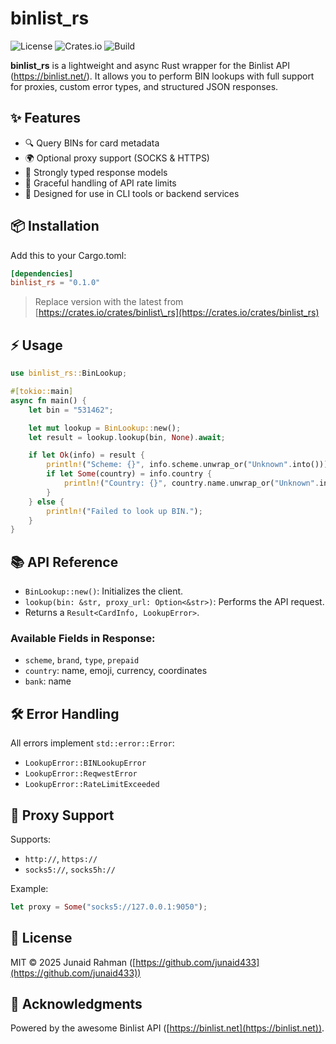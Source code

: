# binlist_rs

![License](https://img.shields.io/crates/l/binlist_rs)
![Crates.io](https://img.shields.io/crates/v/binlist_rs)
![Build](https://img.shields.io/github/actions/workflow/status/Junaid433/binlist_rs/ci.yml?branch=master)

**binlist_rs** is a lightweight and async Rust wrapper for the Binlist API (https://binlist.net/). 
It allows you to perform BIN lookups with full support for proxies, custom error types, and structured JSON responses.

## ✨ Features

- 🔍 Query BINs for card metadata
- 🌍 Optional proxy support (SOCKS & HTTPS)
- 🔧 Strongly typed response models
- 🚫 Graceful handling of API rate limits
- 🧪 Designed for use in CLI tools or backend services

## 📦 Installation

Add this to your Cargo.toml:

```toml
[dependencies]
binlist_rs = "0.1.0"
````

> Replace version with the latest from [https://crates.io/crates/binlist\_rs](https://crates.io/crates/binlist_rs)

## ⚡️ Usage

```rust
use binlist_rs::BinLookup;

#[tokio::main]
async fn main() {
    let bin = "531462";

    let mut lookup = BinLookup::new();
    let result = lookup.lookup(bin, None).await;

    if let Ok(info) = result {
        println!("Scheme: {}", info.scheme.unwrap_or("Unknown".into()));
        if let Some(country) = info.country {
            println!("Country: {}", country.name.unwrap_or("Unknown".into()));
        }
    } else {
        println!("Failed to look up BIN.");
    }
}
```

## 📚 API Reference

* `BinLookup::new()`: Initializes the client.
* `lookup(bin: &str, proxy_url: Option<&str>)`: Performs the API request.
* Returns a `Result<CardInfo, LookupError>`.

### Available Fields in Response:

* `scheme`, `brand`, `type`, `prepaid`
* `country`: name, emoji, currency, coordinates
* `bank`: name

## 🛠 Error Handling

All errors implement `std::error::Error`:

* `LookupError::BINLookupError`
* `LookupError::ReqwestError`
* `LookupError::RateLimitExceeded`

## 🔐 Proxy Support

Supports:

* `http://`, `https://`
* `socks5://`, `socks5h://`

Example:

```rust
let proxy = Some("socks5://127.0.0.1:9050");
```

## 📄 License

MIT © 2025 Junaid Rahman ([https://github.com/junaid433](https://github.com/junaid433))

## 🧠 Acknowledgments

Powered by the awesome Binlist API ([https://binlist.net](https://binlist.net)).